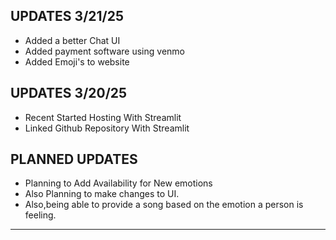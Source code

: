 
UPDATES 3/21/25
-----------------------------------------------------------------------
* Added a better Chat UI
* Added payment software using venmo
* Added Emoji's to website



UPDATES 3/20/25
----------------------------------------------------------------------
* Recent Started Hosting With Streamlit
* Linked Github Repository With Streamlit



PLANNED UPDATES
------------------------------------------------------------------------

* Planning to Add Availability for New emotions 
* Also Planning to make changes to UI.
* Also,being able to provide a song based on the emotion a person is feeling.
------------------------------------------------------------------------
